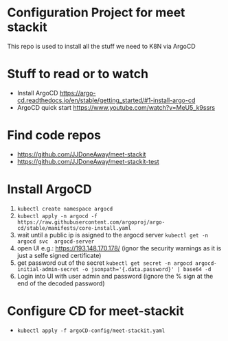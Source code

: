 # Configuration Project for meet stackit 
This repo is used to install all the stuff we need to K8N via ArgoCD

# Stuff to read or to watch
* Install ArgoCD https://argo-cd.readthedocs.io/en/stable/getting_started/#1-install-argo-cd
* ArgoCD quick start https://www.youtube.com/watch?v=MeU5_k9ssrs


# Find code repos
* https://github.com/JJDoneAway/meet-stackit
* https://github.com/JJDoneAway/meet-stackit-test

# Install ArgoCD
1. `kubectl create namespace argocd`
2. `kubectl apply -n argocd -f https://raw.githubusercontent.com/argoproj/argo-cd/stable/manifests/core-install.yaml`
3. wait until a public ip is asigned to the argocd server `kubectl get -n argocd svc  argocd-server`
4. open UI e.g.: https://193.148.170.178/ (ignor the security warnings as it is just a selfe signed certificate)
5. get password out of the secret `kubectl get secret -n argocd argocd-initial-admin-secret -o jsonpath='{.data.password}' | base64 -d `
6. Login into UI with user admin and password (ignore the % sign at the end of the decoded password)

# Configure CD for meet-stackit
* `kubectl apply -f argoCD-config/meet-stackit.yaml`




